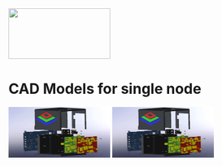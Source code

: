 <img src="https://github.com/Real-Time-MIMO/JetsonHardwareSetup/blob/Test_Setup/imgs/Logo_border_name_cropped.png" width="200" height="100">

# CAD Models for single node
<img src="imgs/FusionSense_Rev4_exploded.PNG" width="200" height="100">
<img src="imgs/FusionSense_Rev4_exploded.PNG" width="200" height="100">
